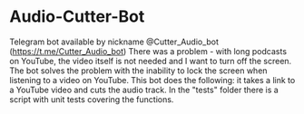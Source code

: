 # Audio-Cutter-Bot
Telegram bot available by nickname @Cutter_Audio_bot (https://t.me/Cutter_Audio_bot)
There was a problem - with long podcasts on YouTube, the video itself is not needed and I want to turn off the screen. The bot solves the problem with the inability to lock the screen when listening to a video on YouTube. This bot does the following: it takes a link to a YouTube video and cuts the audio track.
In the "tests" folder there is a script with unit tests covering the functions.
